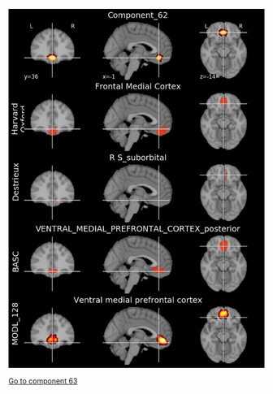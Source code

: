 


![62](preliminary/62.jpg "Component 62")

[Go to component 63](https://parietal-inria.github.io/MODL_atlas/1024/63 "Component 63")